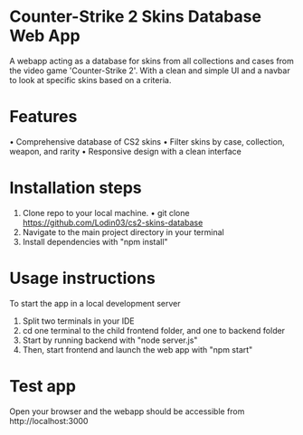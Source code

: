 # Counter-Strike 2 Skins Database Web App
A webapp acting as a database for skins from all collections and cases from the video game 'Counter-Strike 2'. With a clean and simple UI and a navbar to look at specific skins based on a criteria.

# Features
  • Comprehensive database of CS2 skins
  • Filter skins by case, collection, weapon, and rarity
  • Responsive design with a clean interface

# Installation steps
  1. Clone repo to your local machine.
     • git clone https://github.com/Lodin03/cs2-skins-database
  2. Navigate to the main project directory in your terminal
  3. Install dependencies with "npm install"

# Usage instructions
To start the app in a local development server
  1. Split two terminals in your IDE
  2. cd one terminal to the child frontend folder, and one to backend folder
  3. Start by running backend with "node server.js"
  4. Then, start frontend and launch the web app with "npm start"

# Test app
Open your browser and the webapp should be accessible from http://localhost:3000

